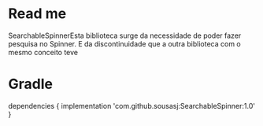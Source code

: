 # Read me
SearchableSpinnerEsta biblioteca surge da necessidade de poder fazer pesquisa no Spinner. 
E da discontinuidade que a outra biblioteca com o mesmo conceito teve

# Gradle

dependencies {
	        implementation 'com.github.sousasj:SearchableSpinner:1.0'
	}

